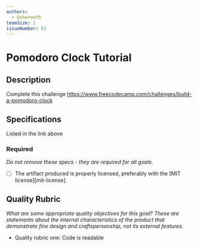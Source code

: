 ```yaml
---
authors:
  - @shereefb
teamSize: 1
issueNumber: 81
---
```


# Pomodoro Clock Tutorial

## Description

Complete this challenge
https://www.freecodecamp.com/challenges/build-a-pomodoro-clock
## Specifications

Listed in the link above
### Required

_Do not remove these specs - they are required for all goals_.
- [ ] The artifact produced is properly licensed, preferably with the [MIT license][mit-license].
## Quality Rubric

_What are some appropriate quality objectives for this goal? These are statements about the internal characteristics of the product that demonstrate fine design and craftspersonship, not its external features._
- Quality rubric one: Code is readable
